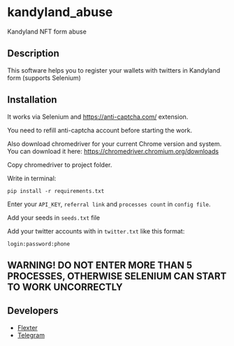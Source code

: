 # kandyland_abuse
Kandyland NFT form abuse

## Description

This software helps you to register your wallets with twitters in Kandyland form (supports Selenium)

## Installation

It works via Selenium and https://anti-captcha.com/ extension. 

You need to refill anti-captcha account before starting the work. 


Also download chromedriver for your current Chrome version and system. You can download it here: https://chromedriver.chromium.org/downloads

Copy chromedriver to project folder.

Write in terminal:

```
pip install -r requirements.txt
```

Enter your `API_KEY`, `referral link` and `processes count` in `config file`.

Add your seeds in `seeds.txt` file

Add your twitter accounts with in `twitter.txt` like this format:
```
login:password:phone
```

## WARNING! DO NOT ENTER MORE THAN 5 PROCESSES, OTHERWISE SELENIUM CAN START TO WORK UNCORRECTLY

## Developers

- [Flexter](https://github.com/flexter1)
- 
  [Telegram](https://t.me/flexterwork)
